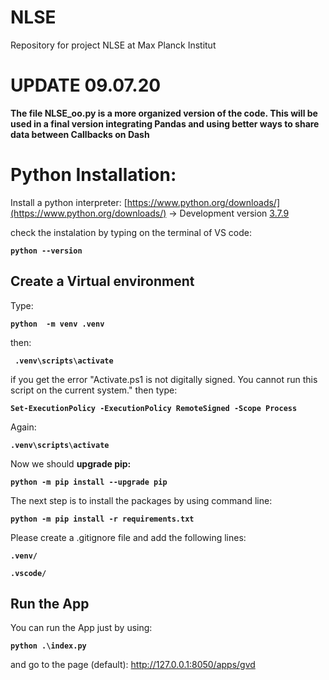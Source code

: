 # NLSE
Repository for project NLSE at Max Planck Institut



# UPDATE 09.07.20

**The file NLSE_oo.py is a more organized version of the code. This will be used in a final version integrating Pandas and using better ways to share data between Callbacks on Dash**




# Python Installation:




Install a python interpreter: [https://www.python.org/downloads/](https://www.python.org/downloads/) -> Development version [3.7.9](https://www.python.org/downloads/release/python-379/ ) 

check the instalation by typing on the terminal of VS code:

**`python --version`**

## Create a Virtual environment 



 Type: 

**`python  -m venv .venv`**



then: 

**` .venv\scripts\activate`**



if you get the error "Activate.ps1 is not digitally signed. You cannot run this script on the current system." then type:

**`Set-ExecutionPolicy -ExecutionPolicy RemoteSigned -Scope Process`**



Again: 

**`.venv\scripts\activate`**

Now we should **upgrade pip:**

**`python -m pip install --upgrade pip`**

The next step is to install the packages by using command line:


**`python -m pip install -r requirements.txt`**



Please create a .gitignore file and add the following lines:

**`.venv/`**

**`.vscode/`**


##  Run the App 

You can run the App just by using: 

**`python .\index.py`**

and go to the page (default): http://127.0.0.1:8050/apps/gvd




